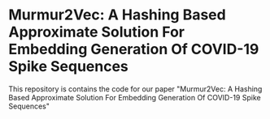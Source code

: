 # Murmur2Vec: A Hashing Based Approximate Solution For Embedding Generation Of COVID-19 Spike Sequences

This repository is contains the code for our paper "Murmur2Vec: A Hashing Based Approximate Solution For Embedding Generation Of COVID-19 Spike Sequences"
